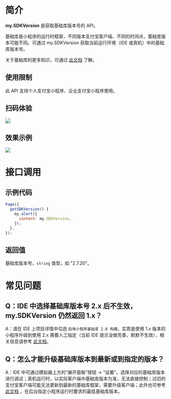 
# 简介
**my.SDKVersion** 是获取基础库版本号的 API。  

基础库是小程序的运行时框架，不同版本支付宝客户端、不同的时间点，基础库版本可能不同。可通过 my.SDKVersion 获取当前运行环境（IDE 或真机）中的基础库版本号。

关于基础库的更多知识，可通过 [此文档](https://opendocs.alipay.com/mini/framework/lib) 了解。

## 使用限制
此 API 支持个人支付宝小程序、企业支付宝小程序使用。

## 扫码体验
![](https://gw.alipayobjects.com/zos/skylark-tools/public/files/fcc0c9ce29b9e4aaaafbff09963ab8f6.jpeg#align=left&display=inline&height=157&margin=%5Bobject%20Object%5D&originHeight=157&originWidth=127&status=done&style=none&width=127)

## 效果示例
![](https://gw.alipayobjects.com/zos/skylark-tools/public/files/001a7b0119688f18184236143cc2c1e3.gif#align=left&display=inline&height=525&margin=%5Bobject%20Object%5D&originHeight=525&originWidth=300&status=done&style=none&width=300)

# 接口调用

## 示例代码

```javascript
Page({
  getSDKVersion() {
    my.alert({
      content: my.SDKVersion,
    });
  }, 
});
```

## 返回值
基础库版本号，`string` 类型，如 "2.7.20"。

# 常见问题

## Q：IDE 中选择基础库版本号 2.x 后不生效，my.SDKVersion 仍然返回 1.x？
A：请在 IDE 上项目详情中勾选 `启用小程序基础库 2.0 构建`。实质是使用 1.x 版本的小程序升级到使用 2.x 需要人工指定（当前 IDE 提示没做完善，默默不生效），相关信息请参考 [此文档](https://opendocs.alipay.com/mini/framework/lib-upgrade-v2)。

## Q：怎么才能升级基础库版本到最新或到指定的版本？
A：IDE 中可通过模拟器上方的“展开面板”按钮 -> “设置”，选择对应的基础库版本进行调试；真机运行时，以实际客户端中基础库版本为准，无法直接控制；过旧的支付宝客户端可能无法更新到最新的基础库框架，需要升级客户端；此外也可参考 [此文档](https://opendocs.alipay.com/mini/framework/lib#%E8%AE%BE%E7%BD%AE%E6%9C%80%E4%BD%8E%E5%9F%BA%E7%A1%80%E5%BA%93%E7%89%88%E6%9C%AC) ，在后台指定小程序运行时要求的最低基础库版本。
